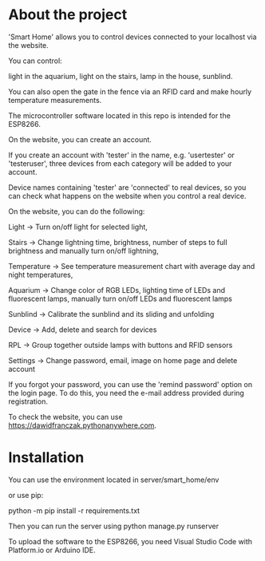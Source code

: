# About the project
'Smart Home' allows you to control devices connected to your localhost via the website.

You can control:

light in the aquarium,
light on the stairs,
lamp in the house,
sunblind.

You can also open the gate in the fence via an RFID card and make hourly temperature measurements.

The microcontroller software located in this repo is intended for the ESP8266.

On the website, you can create an account.

If you create an account with 'tester' in the name, e.g. 'usertester' or 'testeruser', three devices from each category will be added to your account.

Device names containing 'tester' are 'connected' to real devices, so you can check what happens on the website when you control a real device.

On the website, you can do the following:

Light -> Turn on/off light for selected light,

Stairs -> Change lightning time, brightness, number of steps to full brightness and manually turn on/off lightning,

Temperature -> See temperature measurement chart with average day and night temperatures,

Aquarium -> Change color of RGB LEDs, lighting time of LEDs and fluorescent lamps, manually turn on/off LEDs and fluorescent lamps

Sunblind -> Calibrate the sunblind and its sliding and unfolding

Device -> Add, delete and search for devices

RPL -> Group together outside lamps with buttons and RFID sensors

Settings -> Change password, email, image on home page and delete account

If you forgot your password, you can use the 'remind password' option on the login page. To do this, you need the e-mail address provided during registration.

To check the website, you can use https://dawidfranczak.pythonanywhere.com.

# Installation

You can use the environment located in server/smart_home/env 

or use pip:

python -m pip install -r requirements.txt

Then you can run the server using python manage.py runserver

To upload the software to the ESP8266, you need Visual Studio Code with Platform.io or Arduino IDE.
